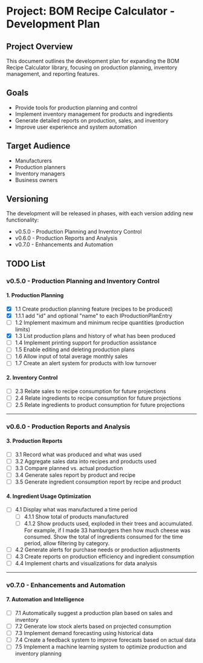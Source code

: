 # Project: BOM Recipe Calculator - Development Plan

## Project Overview

This document outlines the development plan for expanding the BOM Recipe
Calculator library, focusing on production planning, inventory management, and
reporting features.

## Goals

- Provide tools for production planning and control
- Implement inventory management for products and ingredients
- Generate detailed reports on production, sales, and inventory
- Improve user experience and system automation

## Target Audience

- Manufacturers
- Production planners
- Inventory managers
- Business owners

## Versioning

The development will be released in phases, with each version adding new
functionality:

- v0.5.0 - Production Planning and Inventory Control
- v0.6.0 - Production Reports and Analysis
- v0.7.0 - Enhancements and Automation

## TODO List

### v0.5.0 - Production Planning and Inventory Control

#### 1. Production Planning

- [x] 1.1 Create production planning feature (recipes to be produced)
- [x] 1.1.1 add "id" and optional "name" to each IProductionPlanEntry
- [ ] 1.2 Implement maximum and minimum recipe quantities (production limits)
- [x] 1.3 List production plans and history of what has been produced
- [ ] 1.4 Implement printing support for production assistance
- [ ] 1.5 Enable editing and deleting production plans
- [ ] 1.6 Allow input of total average monthly sales
- [ ] 1.7 Create an alert system for products with low turnover

#### 2. Inventory Control

- [ ] 2.3 Relate sales to recipe consumption for future projections
- [ ] 2.4 Relate ingredients to recipe consumption for future projections
- [ ] 2.5 Relate ingredients to product consumption for future projections

---

### v0.6.0 - Production Reports and Analysis

#### 3. Production Reports

- [ ] 3.1 Record what was produced and what was used
- [ ] 3.2 Aggregate sales data into recipes and products used
- [ ] 3.3 Compare planned vs. actual production
- [ ] 3.4 Generate sales report by product and recipe
- [ ] 3.5 Generate ingredient consumption report by recipe and product

#### 4. Ingredient Usage Optimization

- [ ] 4.1 Display what was manufactured a time period
  - [ ] 4.1.1 Show total of products manufactured
  - [ ] 4.1.2 Show products used, exploded in their trees and accumulated. For
        example, if I made 33 hamburgers then how much cheese was consumed. Show
        the total of ingredients consumed for the time period, allow filtering
        by category.

- [ ] 4.2 Generate alerts for purchase needs or production adjustments
- [ ] 4.3 Create reports on production efficiency and ingredient consumption
- [ ] 4.4 Implement charts and visualizations for data analysis

---

### v0.7.0 - Enhancements and Automation

#### 7. Automation and Intelligence

- [ ] 7.1 Automatically suggest a production plan based on sales and inventory
- [ ] 7.2 Generate low stock alerts based on projected consumption
- [ ] 7.3 Implement demand forecasting using historical data
- [ ] 7.4 Create a feedback system to improve forecasts based on actual data
- [ ] 7.5 Implement a machine learning system to optimize production and
      inventory planning
